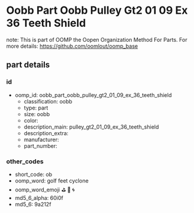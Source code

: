 # Oobb Part Oobb Pulley Gt2 01 09 Ex 36 Teeth Shield  

note: This is part of OOMP the Oopen Organization Method For Parts. For more details: https://github.com/oomlout/oomp_base

##  part details





### id
* oomp_id: oobb_part_oobb_pulley_gt2_01_09_ex_36_teeth_shield
  * classification: oobb
  * type: part
  * size: oobb
  * color: 
  * description_main: pulley_gt2_01_09_ex_36_teeth_shield
  * description_extra: 
  * manufacturer: 
  * part_number: 

### other_codes
* short_code: ob
* oomp_word: golf feet cyclone
* oomp_word_emoji :golf: :feet: :cyclone:
* md5_6_alpha: 60i0f
* md5_6: 9a212f